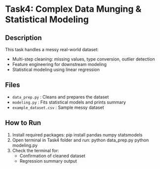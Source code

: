 # Task4: Complex Data Munging & Statistical Modeling

## Description
This task handles a messy real-world dataset:
- Multi-step cleaning: missing values, type conversion, outlier detection
- Feature engineering for downstream modeling
- Statistical modeling using linear regression

## Files
- `data_prep.py` : Cleans and prepares the dataset
- `modeling.py` : Fits statistical models and prints summary
- `example_dataset.csv` : Sample messy dataset

## How to Run
1. Install required packages:
   pip install pandas numpy statsmodels
2. Open terminal in Task4 folder and run:
   python data_prep.py
   python modeling.py
3. Check the terminal for:
   - Confirmation of cleaned dataset
   - Regression summary output
